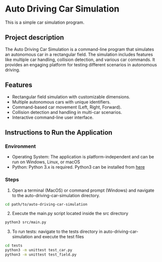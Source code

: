 # Auto Driving Car Simulation
This is a simple car simulation program.

## Project description
The Auto Driving Car Simulation is a command-line program that simulates an autonomous car in a rectangular field. The simulation includes features like multiple car handling, collision detection, and various car commands. It provides an engaging platform for testing different scenarios in autonomous driving.

## Features
- Rectangular field simulation with customizable dimensions.
- Multiple autonomous cars with unique identifiers.
- Command-based car movement (Left, Right, Forward).
- Collision detection and handling in multi-car scenarios.
- Interactive command-line user interface.

## Instructions to Run the Application

### Environment
- Operating System: The application is platform-independent and can be run on Windows, Linux, or macOS
- Python: Python 3.x is required. Python3 can be installed from [here](https://www.python.org/downloads/)

### Steps
1. Open a terminal (MacOS) or command prompt (Windows) and navigate to the auto-driving-car-simulation directory.
```bash
cd path/to/auto-driving-car-simulation
```
2. Execute the main.py script located inside the src directory
```bash
python3 src/main.py
```
3. To run tests: navigate to the tests directory in auto-driving-car-simulation and execute the test files
```bash
cd tests
python3 -m unittest test_car.py
python3 -m unittest test_field.py
```
